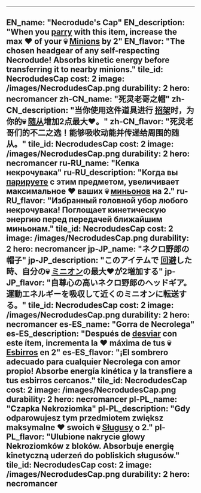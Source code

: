 ---

EN_name: "Necrodude's Cap"
EN_description: "When you  <u>parry</u> with this item, increase the max ❤️ of your 💀 <u>Minions</u> by 2"
EN_flavor: "The chosen headgear of any self-respecting Necrodude! Absorbs kinetic energy before transferring it to nearby minions."
tile_id: NecrodudesCap
cost: 2
image: /images/NecrodudesCap.png
durability: 2
hero: necromancer
zh-CN_name: "死灵老哥之帽"
zh-CN_description: "当你使用这件道具进行 <u>招架</u>时，为你的💀 <u>随从</u>增加2点最大❤️。"
zh-CN_flavor: "死灵老哥们的不二之选！能够吸收动能并传递给周围的随从。"
tile_id: NecrodudesCap
cost: 2
image: /images/NecrodudesCap.png
durability: 2
hero: necromancer
ru-RU_name: "Кепка некрочувака"
ru-RU_description: "Когда вы  <u>парируете</u> c этим предметом, увеличивает максимальное ❤️ ваших 💀 <u>миньонов</u> на 2."
ru-RU_flavor: "Избранный головной убор любого некрочувака! Поглощает кинетическую энергию перед передачей ближайшим миньонам."
tile_id: NecrodudesCap
cost: 2
image: /images/NecrodudesCap.png
durability: 2
hero: necromancer
jp-JP_name: "ネクロ野郎の帽子"
jp-JP_description: "このアイテムで <u>回避</u>した時、自分の💀 <u>ミニオン</u>の最大❤️が2増加する"
jp-JP_flavor: "自尊心の高いネクロ野郎のヘッドギア。運動エネルギーを吸収して近くのミニオンに転送する。"
tile_id: NecrodudesCap
cost: 2
image: /images/NecrodudesCap.png
durability: 2
hero: necromancer
es-ES_name: "Gorra de Necrolega"
es-ES_description: "Después de  <u>desviar</u> con este ítem, incrementa la ❤️ máxima de tus 💀 <u>Esbirros</u> en 2"
es-ES_flavor: "¡El sombrero adecuado para cualquier Necrolega con amor propio! Absorbe energía kinética y la transfiere a tus esbirros cercanos."
tile_id: NecrodudesCap
cost: 2
image: /images/NecrodudesCap.png
durability: 2
hero: necromancer
pl-PL_name: "Czapka Nekroziomka"
pl-PL_description: "Gdy odparowujesz tym przedmiotem zwiększ maksymalne ❤️ swoich 💀 <u>Sługusy</u> o 2."
pl-PL_flavor: "Ulubione nakrycie głowy Nekroziomków z bloków. Absorbuje energię kinetyczną uderzeń do pobliskich sługusów."
tile_id: NecrodudesCap
cost: 2
image: /images/NecrodudesCap.png
durability: 2
hero: necromancer
---